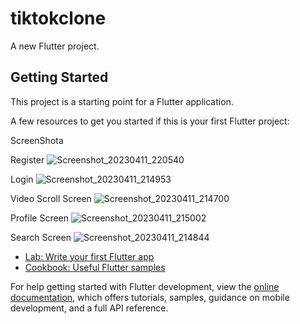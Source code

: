 # tiktokclone

A new Flutter project.

## Getting Started

This project is a starting point for a Flutter application.

A few resources to get you started if this is your first Flutter project:

ScreenShota

Register
![Screenshot_20230411_220540](https://user-images.githubusercontent.com/109048758/231232443-57fdf52c-bc95-4a75-b2cc-a83c777f8248.png)

Login 
![Screenshot_20230411_214953](https://user-images.githubusercontent.com/109048758/231232821-c57d18d7-f779-403d-afd3-e60440384cba.png)

Video Scroll Screen
![Screenshot_20230411_214700](https://user-images.githubusercontent.com/109048758/231233353-d0a0d490-14e3-4e0b-a14a-6fe32d73702e.png)

Profile Screen
![Screenshot_20230411_215002](https://user-images.githubusercontent.com/109048758/231232641-34171668-8e73-402c-b463-09a1049d5b19.png)

Search Screen
![Screenshot_20230411_214844](https://user-images.githubusercontent.com/109048758/231232870-b14d6e40-d6b2-4349-aa80-a04f13626417.png)



- [Lab: Write your first Flutter app](https://docs.flutter.dev/get-started/codelab)
- [Cookbook: Useful Flutter samples](https://docs.flutter.dev/cookbook)

For help getting started with Flutter development, view the
[online documentation](https://docs.flutter.dev/), which offers tutorials,
samples, guidance on mobile development, and a full API reference.

